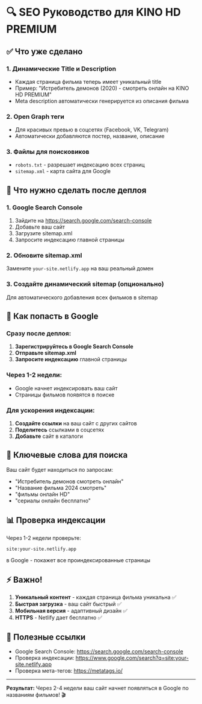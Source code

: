 # 🔍 SEO Руководство для KINO HD PREMIUM

## ✅ Что уже сделано

### 1. Динамические Title и Description
- Каждая страница фильма теперь имеет уникальный title
- Пример: "Истребитель демонов (2020) - смотреть онлайн на KINO HD PREMIUM"
- Meta description автоматически генерируется из описания фильма

### 2. Open Graph теги
- Для красивых превью в соцсетях (Facebook, VK, Telegram)
- Автоматически добавляются постер, название, описание

### 3. Файлы для поисковиков
- `robots.txt` - разрешает индексацию всех страниц
- `sitemap.xml` - карта сайта для Google

## 📝 Что нужно сделать после деплоя

### 1. Google Search Console
1. Зайдите на https://search.google.com/search-console
2. Добавьте ваш сайт
3. Загрузите sitemap.xml
4. Запросите индексацию главной страницы

### 2. Обновите sitemap.xml
Замените `your-site.netlify.app` на ваш реальный домен

### 3. Создайте динамический sitemap (опционально)
Для автоматического добавления всех фильмов в sitemap

## 🚀 Как попасть в Google

### Сразу после деплоя:
1. **Зарегистрируйтесь в Google Search Console**
2. **Отправьте sitemap.xml**
3. **Запросите индексацию** главной страницы

### Через 1-2 недели:
- Google начнет индексировать ваш сайт
- Страницы фильмов появятся в поиске

### Для ускорения индексации:
1. **Создайте ссылки** на ваш сайт с других сайтов
2. **Поделитесь** ссылками в соцсетях
3. **Добавьте** сайт в каталоги

## 🎯 Ключевые слова для поиска

Ваш сайт будет находиться по запросам:
- "Истребитель демонов смотреть онлайн"
- "Название фильма 2024 смотреть"
- "фильмы онлайн HD"
- "сериалы онлайн бесплатно"

## 📊 Проверка индексации

Через 1-2 недели проверьте:
```
site:your-site.netlify.app
```
в Google - покажет все проиндексированные страницы

## ⚡ Важно!

1. **Уникальный контент** - каждая страница фильма уникальна ✅
2. **Быстрая загрузка** - ваш сайт быстрый ✅
3. **Мобильная версия** - адаптивный дизайн ✅
4. **HTTPS** - Netlify дает бесплатно ✅

## 🔗 Полезные ссылки

- Google Search Console: https://search.google.com/search-console
- Проверка индексации: https://www.google.com/search?q=site:your-site.netlify.app
- Проверка мета-тегов: https://metatags.io/

---

**Результат:** Через 2-4 недели ваш сайт начнет появляться в Google по названиям фильмов! 🎬
